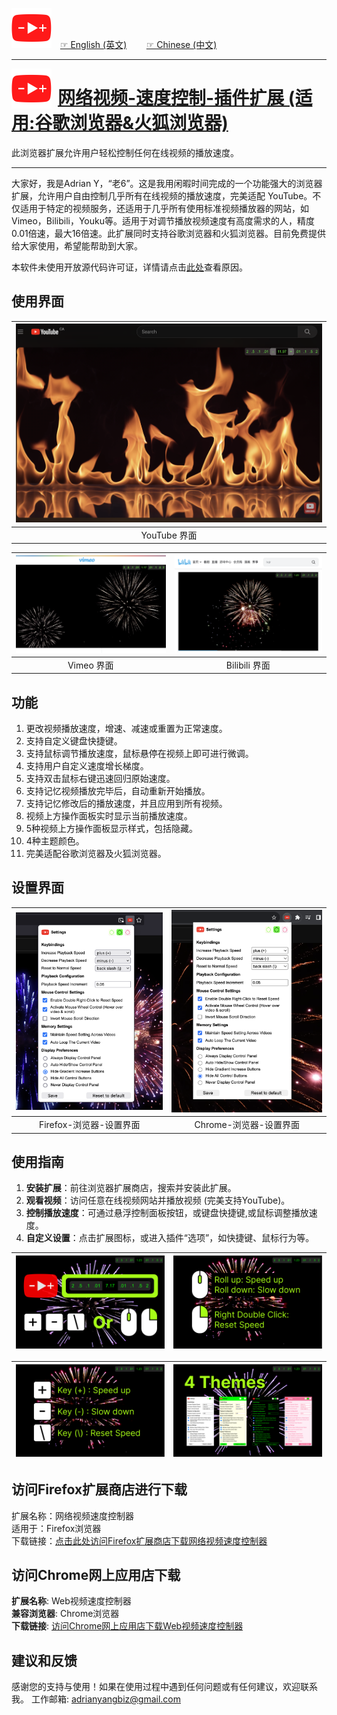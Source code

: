 <img src="icons/icon5k.png" width="64" style="margin-right: 10px;"> [☞ English (英文)](https://github.com/aynorway/ay-youtube-speed-controller/blob/master/README.md)&nbsp;&nbsp;&nbsp;&nbsp;&nbsp;&nbsp;&nbsp;&nbsp;[☞ Chinese (中文)](https://github.com/aynorway/ay-youtube-speed-controller/blob/master/README_cn.md)

---

<img src="icons/icon5k.png" width="64" align="left" style="margin-right: 10px; vertical-align: middle;">

# [网络视频-速度控制-插件扩展 (适用:谷歌浏览器&火狐浏览器)](https://github.com/aynorway/web-video-speed-controller)

此浏览器扩展允许用户轻松控制任何在线视频的播放速度。

---

大家好，我是Adrian Y，“老6”。这是我用闲暇时间完成的一个功能强大的浏览器扩展，允许用户自由控制几乎所有在线视频的播放速度，完美适配 YouTube。不仅适用于特定的视频服务，还适用于几乎所有使用标准视频播放器的网站，如Vimeo，Bilibili，Youku等。适用于对调节播放视频速度有高度需求的人，精度0.01倍速，最大16倍速。此扩展同时支持谷歌浏览器和火狐浏览器。目前免费提供给大家使用，希望能帮助到大家。 

本软件未使用开放源代码许可证，详情请点击[此处](JS_File_Disclosure_Explanation.md)查看原因。

## 使用界面 

| ![YouTube Interface](src/option/pics/Demo-youtube.png) |
|:--:| 
| YouTube 界面 |

| ![Vimeo Interface](src/option/pics/Demo-vimeo.png) | ![Bilibili Interface](src/option/pics/Demo-bilibili.png) |
|:--:|:--:| 
| Vimeo 界面 | Bilibili 界面 |

## 功能

1. 更改视频播放速度，增速、减速或重置为正常速度。
2. 支持自定义键盘快捷键。
3. 支持鼠标调节播放速度，鼠标悬停在视频上即可进行微调。
4. 支持用户自定义速度增长梯度。
5. 支持双击鼠标右键迅速回归原始速度。
6. 支持记忆视频播放完毕后，自动重新开始播放。
7. 支持记忆修改后的播放速度，并且应用到所有视频。
8. 视频上方操作面板实时显示当前播放速度。
9. 5种视频上方操作面板显示样式，包括隐藏。
10. 4种主题颜色。
11. 完美适配谷歌浏览器及火狐浏览器。

## 设置界面 

| ![Firefox Settings](src/option/pics/IconIndicator-Firefox.png) | ![Chrome Settings](src/option/pics/IconIndicator-Chrome.png) |
|:--:|:--:| 
| Firefox-浏览器-设置界面 | Chrome-浏览器-设置界面 |

## 使用指南

1. **安装扩展**：前往浏览器扩展商店，搜索并安装此扩展。
2. **观看视频**：访问任意在线视频网站并播放视频 (完美支持YouTube)。
3. **控制播放速度**：可通过悬浮控制面板按钮，或键盘快捷键,或鼠标调整播放速度。
4. **自定义设置**：点击扩展图标，或进入插件“选项”，如快捷键、鼠标行为等。

| ![Chrome Settings](pics/1.png) | ![Chrome Settings](pics/2.png) |
|:--:|:--:| 

| ![Chrome Settings](pics/3.png) | ![Chrome Settings](pics/4.png) |
|:--:|:--:| 

## 访问Firefox扩展商店进行下载

扩展名称：网络视频速度控制器  
适用于：Firefox浏览器  
下载链接：[点击此处访问Firefox扩展商店下载网络视频速度控制器](https://addons.mozilla.org/zh-CN/firefox/addon/web-video-speed-controller/)

## 访问Chrome网上应用店下载

**扩展名称**: Web视频速度控制器  
**兼容浏览器**: Chrome浏览器  
**下载链接**: [访问Chrome网上应用店下载Web视频速度控制器](https://chromewebstore.google.com/detail/web-video-speed-controlle/aehooioefgnglgpgneckhcbhefkmhlpn?utm_source=chrome-ntp-icon)

## 建议和反馈

感谢您的支持与使用！如果在使用过程中遇到任何问题或有任何建议，欢迎联系我。
工作邮箱: [adrianyangbiz@gmail.com](adrianyangbiz@gmail.com)

